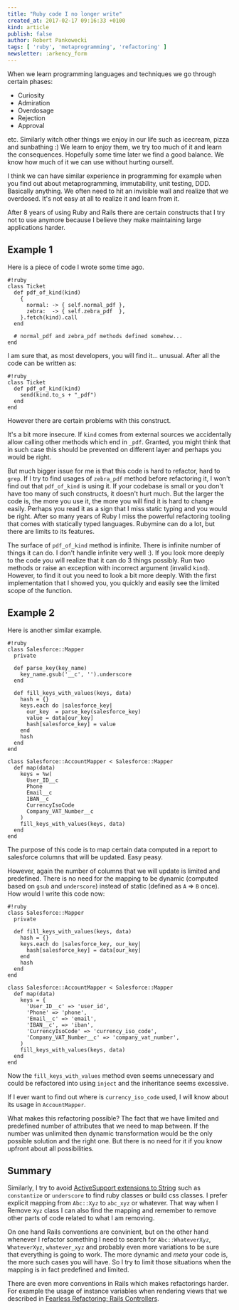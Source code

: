 ```yaml
---
title: "Ruby code I no longer write"
created_at: 2017-02-17 09:16:33 +0100
kind: article
publish: false
author: Robert Pankowecki
tags: [ 'ruby', 'metaprogramming', 'refactoring' ]
newsletter: :arkency_form
---
```


When we learn programming languages and techniques we go through certain phases:

* Curiosity
* Admiration
* Overdosage
* Rejection
* Approval

etc. Similarly witch other things we enjoy in our life such as icecream, pizza and sunbathing :)
We learn to enjoy them, we try too much of it and learn the consequences. Hopefully
some time later we find a good balance. We know how much of it we can use without
hurting ourself.

I think we can have similar experience in programming for example when you find out about
metaprogramming, immutability, unit testing, DDD. Basically anything. We often need to hit
an invisible wall and realize that we overdosed. It's not easy at all to realize it and learn
from it.

After 8 years of using Ruby and Rails there are certain constructs that I try not to use anymore
because I believe they make maintaining large applications harder.

<!-- more -->

## Example 1

Here is a piece of code I wrote some time ago.

```
#!ruby
class Ticket
  def pdf_of_kind(kind)
    {
      normal: -> { self.normal_pdf },
      zebra:  -> { self.zebra_pdf  },
    }.fetch(kind).call
  end

  # normal_pdf and zebra_pdf methods defined somehow...
end
```

I am sure that, as most developers, you will find it... unusual. After all
the code can be written as:

```
#!ruby
class Ticket
  def pdf_of_kind(kind)
    send(kind.to_s + "_pdf")
  end
end
```

However there are certain problems with this construct.

It's a bit more insecure. If `kind` comes from external sources we
accidentally allow calling other methods which end in `_pdf`. Granted,
you might think that in such case this should be prevented on different layer
and perhaps you would be right.

But much bigger issue for me is that this code is hard to refactor, hard to `grep`.
If I try to find usages of `zebra_pdf` method before refactoring it, I won't find out that
`pdf_of_kind` is using it. If your codebase is small or you don't have too many of such
constructs, it doesn't hurt much. But the larger the code is, the more you use it,
the more you will find it is hard to change easily. Perhaps you read it as a sign that
I miss static typing and you would be right. After so many years of Ruby I miss the
powerful refactoring tooling that comes with statically typed languages. Rubymine can do
a lot, but there are limits to its features.

The surface of `pdf_of_kind` method is infinite. There is infinite number of things it
can do. I don't handle infinite very well :). If you look more deeply to the code you will
realize that it can do 3 things possibly. Run two methods or raise an exception with incorrect
argument (invalid `kind`). However, to find it out you need to look a bit more deeply. With the first
implementation that I showed you, you quickly and easily see the limited scope of the function.

## Example 2

Here is another similar example.

```
#!ruby
class Salesforce::Mapper
  private

  def parse_key(key_name)
    key_name.gsub('__c', '').underscore
  end

  def fill_keys_with_values(keys, data)
    hash = {}
    keys.each do |salesforce_key|
      our_key  = parse_key(salesforce_key)
      value = data[our_key]
      hash[salesforce_key] = value
    end
    hash
  end
end

class Salesforce::AccountMapper < Salesforce::Mapper
  def map(data)
    keys = %w(
      User_ID__c
      Phone
      Email__c
      IBAN__c
      CurrencyIsoCode
      Company_VAT_Number__c
    )
    fill_keys_with_values(keys, data)
  end
end
```

The purpose of this code is to map certain data computed in a report to salesforce columns
that will be updated. Easy peasy.

However, again the number of columns that we will update is limited and predefined.
There is no need for the mapping to be dynamic (computed based on `gsub` and `underscore`)
instead of static (defined as `A` => `B` once). How would I write this code now:

```
#!ruby
class Salesforce::Mapper
  private

  def fill_keys_with_values(keys, data)
    hash = {}
    keys.each do |salesforce_key, our_key|
      hash[salesforce_key] = data[our_key]
    end
    hash
  end
end

class Salesforce::AccountMapper < Salesforce::Mapper
  def map(data)
    keys = {
      'User_ID__c' => 'user_id',
      'Phone' => 'phone',
      'Email__c' => 'email',
      'IBAN__c', => 'iban',
      'CurrencyIsoCode' => 'currency_iso_code',
      'Company_VAT_Number__c' => 'company_vat_number',
    )
    fill_keys_with_values(keys, data)
  end
end
```

Now the `fill_keys_with_values` method even seems unnecessary and could be refactored
into using `inject` and the inheritance seems excessive.

If I ever want to find out where is `currency_iso_code` used, I will know about
its usage in `AccountMapper`.

What makes this refactoring possible? The fact that we have limited and predefined
number of attributes that we need to map between. If the number was unlimited then
dynamic transformation would be the only possible solution and the right one. But
there is no need for it if you know upfront about all possibilities.

## Summary

Similarly, I try to avoid [ActiveSupport extensions to String](http://edgeguides.rubyonrails.org/active_support_core_extensions.html#inflections)
such as `constantize` or `underscore` to find ruby classes or build css classes.
I prefer explicit mapping from `Abc::Xyz` to `abc_xyz` or whatever. That way when
I Remove `Xyz` class I can also find the mapping and remember to remove other parts
of code related to what I am removing.

On one hand Rails conventions are convinient, but on the other hand whenever I refactor
something I need to search for `Abc::WhateverXyz`, `WhateverXyz`, `whatever_xyz` and
probably even more variations to be sure that everything is going to work. The more
dynamic and _meta_ your code is, the more such cases you will have. So I try to limit
those situations when the mapping is in fact predefined and limited.

There are even more conventions in Rails which makes refactorings harder. For example
the usage of instance variables when rendering views that we described in
[Fearless Refactoring: Rails Controllers](http://rails-refactoring.com/).
